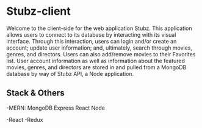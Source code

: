 # Stubz-client
Welcome to the client-side for the web application Stubz. This application allows users to connect to its database by interacting with its visual interface. Through this interaction, users can login and/or create an account; update user information; and, ultimately, search through movies, genres, and directors. Users can also add/remove movies to their Favorites list. User account information as well as information about the featured movies, genres, and directors are stored in and pulled from a MongoDB database by way of Stubz API, a Node application.

## Stack & Others
-MERN:
MongoDB
Express
React
Node

-React
-Redux

